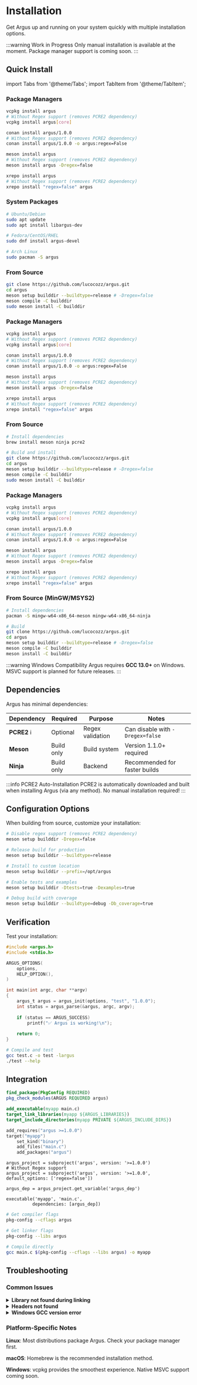 # Installation

Get Argus up and running on your system quickly with multiple installation options.

:::warning Work in Progress
Only manual installation is available at the moment. Package manager support is coming soon.
:::

## Quick Install

import Tabs from '@theme/Tabs';
import TabItem from '@theme/TabItem';

<Tabs>
<TabItem value="linux" label="Linux" default>

### Package Managers

<Tabs>
<TabItem value="vcpkg" label="vcpkg">

```bash
vcpkg install argus
# Without Regex support (removes PCRE2 dependency)
vcpkg install argus[core]
```

</TabItem>
<TabItem value="conan" label="Conan">

```bash
conan install argus/1.0.0
# Without Regex support (removes PCRE2 dependency)
conan install argus/1.0.0 -o argus:regex=False
```

</TabItem>
<TabItem value="meson" label="Meson">

```bash
meson install argus
# Without Regex support (removes PCRE2 dependency)
meson install argus -Dregex=false
```

</TabItem>
<TabItem value="xrepo" label="XRepo">

```bash
xrepo install argus
# Without Regex support (removes PCRE2 dependency)
xrepo install "regex=false" argus
```

</TabItem>
</Tabs>

### System Packages

```bash
# Ubuntu/Debian
sudo apt update
sudo apt install libargus-dev

# Fedora/CentOS/RHEL
sudo dnf install argus-devel

# Arch Linux
sudo pacman -S argus
```

### From Source

```bash
git clone https://github.com/lucocozz/argus.git
cd argus
meson setup builddir --buildtype=release # -Dregex=false
meson compile -C builddir
sudo meson install -C builddir
```

</TabItem>
<TabItem value="macos" label="macOS">

### Package Managers

<Tabs>
<TabItem value="vcpkg" label="vcpkg">

```bash
vcpkg install argus
# Without Regex support (removes PCRE2 dependency)
vcpkg install argus[core]
```

</TabItem>
<TabItem value="conan" label="Conan">

```bash
conan install argus/1.0.0
# Without Regex support (removes PCRE2 dependency)
conan install argus/1.0.0 -o argus:regex=False
```

</TabItem>
<TabItem value="meson" label="Meson">

```bash
meson install argus
# Without Regex support (removes PCRE2 dependency)
meson install argus -Dregex=false
```

</TabItem>
<TabItem value="xrepo" label="XRepo">

```bash
xrepo install argus
# Without Regex support (removes PCRE2 dependency)
xrepo install "regex=false" argus
```

</TabItem>
</Tabs>

### From Source

```bash
# Install dependencies
brew install meson ninja pcre2

# Build and install
git clone https://github.com/lucocozz/argus.git
cd argus
meson setup builddir --buildtype=release # -Dregex=false
meson compile -C builddir
sudo meson install -C builddir
```

</TabItem>
<TabItem value="windows" label="Windows">

### Package Managers

<Tabs>
<TabItem value="vcpkg" label="vcpkg">

```bash
vcpkg install argus
# Without Regex support (removes PCRE2 dependency)
vcpkg install argus[core]
```

</TabItem>
<TabItem value="conan" label="Conan">

```bash
conan install argus/1.0.0
# Without Regex support (removes PCRE2 dependency)
conan install argus/1.0.0 -o argus:regex=False
```

</TabItem>
<TabItem value="meson" label="Meson">

```bash
meson install argus
# Without Regex support (removes PCRE2 dependency)
meson install argus -Dregex=false
```

</TabItem>
<TabItem value="xrepo" label="XRepo">

```bash
xrepo install argus
# Without Regex support (removes PCRE2 dependency)
xrepo install "regex=false" argus
```

</TabItem>
</Tabs>

### From Source (MinGW/MSYS2)

```bash
# Install dependencies
pacman -S mingw-w64-x86_64-meson mingw-w64-x86_64-ninja

# Build
git clone https://github.com/lucocozz/argus.git
cd argus
meson setup builddir --buildtype=release # -Dregex=false
meson compile -C builddir
meson install -C builddir
```

:::warning Windows Compatibility
Argus requires **GCC 13.0+** on Windows. MSVC support is planned for future releases.
:::

</TabItem>
</Tabs>

## Dependencies

Argus has minimal dependencies:

| Dependency | Required | Purpose | Notes |
|------------|----------|---------|-------|
| **PCRE2** ℹ️ | Optional | Regex validation | Can disable with `-Dregex=false` |
| **Meson** | Build only | Build system | Version 1.1.0+ required |
| **Ninja** | Build only | Backend | Recommended for faster builds |

:::info PCRE2 Auto-Installation
PCRE2 is automatically downloaded and built when installing Argus (via any method). No manual installation required!
:::

## Configuration Options

When building from source, customize your installation:

<Tabs>
<TabItem value="basic" label="Basic Options">

```bash
# Disable regex support (removes PCRE2 dependency)
meson setup builddir -Dregex=false

# Release build for production
meson setup builddir --buildtype=release

# Install to custom location
meson setup builddir --prefix=/opt/argus
```

</TabItem>
<TabItem value="development" label="Development">

```bash
# Enable tests and examples
meson setup builddir -Dtests=true -Dexamples=true

# Debug build with coverage
meson setup builddir --buildtype=debug -Db_coverage=true
```

</TabItem>
</Tabs>

## Verification

Test your installation:

```c title="test.c"
#include <argus.h>
#include <stdio.h>

ARGUS_OPTIONS(
    options,
    HELP_OPTION(),
)

int main(int argc, char **argv)
{
    argus_t argus = argus_init(options, "test", "1.0.0");
    int status = argus_parse(&argus, argc, argv);
    
    if (status == ARGUS_SUCCESS)
        printf("✅ Argus is working!\n");
    
    return 0;
}
```

```bash
# Compile and test
gcc test.c -o test -largus
./test --help
```

## Integration

<Tabs>
<TabItem value="cmake" label="CMake" default>

```cmake title="CMakeLists.txt"
find_package(PkgConfig REQUIRED)
pkg_check_modules(ARGUS REQUIRED argus)

add_executable(myapp main.c)
target_link_libraries(myapp ${ARGUS_LIBRARIES})
target_include_directories(myapp PRIVATE ${ARGUS_INCLUDE_DIRS})
```

</TabItem>
<TabItem value="xmake" label="XMake">

```lua title="xmake.lua"
add_requires("argus >=1.0.0")
target("myapp")
    set_kind("binary")
    add_files("main.c")
    add_packages("argus")
```

</TabItem>
<TabItem value="meson" label="Meson">

```meson title="meson.build"
argus_project = subproject('argus', version: '>=1.0.0')
# Without Regex support
argus_project = subproject('argus', version: '>=1.0.0', default_options: ['regex=false'])

argus_dep = argus_project.get_variable('argus_dep')

executable('myapp', 'main.c', 
          dependencies: [argus_dep])
```

</TabItem>
<TabItem value="pkg-config" label="pkg-config">

```bash
# Get compiler flags
pkg-config --cflags argus

# Get linker flags  
pkg-config --libs argus

# Compile directly
gcc main.c $(pkg-config --cflags --libs argus) -o myapp
```

</TabItem>
</Tabs>

## Troubleshooting

### Common Issues

<details>
<summary><strong>Library not found during linking</strong></summary>

```bash
# Add library path
export LD_LIBRARY_PATH=$LD_LIBRARY_PATH:/usr/local/lib
sudo ldconfig

# Or specify path explicitly
gcc main.c -L/usr/local/lib -largus -o myapp
```

</details>

<details>
<summary><strong>Headers not found</strong></summary>

```bash
# Add include path
gcc main.c -I/usr/local/include -largus -o myapp

# Check installation
find /usr -name "argus.h" 2>/dev/null
```

</details>

<details>
<summary><strong>Windows GCC version error</strong></summary>

```bash
# Check GCC version
gcc --version

# Update if < 13.0.0
# MSYS2: pacman -S mingw-w64-x86_64-gcc
# Or use MSVC build (coming soon)
```

</details>

### Platform-Specific Notes

**Linux**: Most distributions package Argus. Check your package manager first.

**macOS**: Homebrew is the recommended installation method.

**Windows**: vcpkg provides the smoothest experience. Native MSVC support coming soon.
